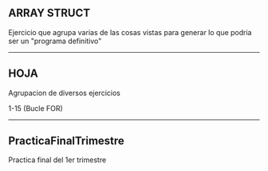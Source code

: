 ## ARRAY STRUCT

Ejercicio que agrupa varias de las cosas vistas para generar lo que podria ser un "programa definitivo"

---

## HOJA

Agrupacion de diversos ejercicios

1-15 (Bucle FOR)

---

## PracticaFinalTrimestre

Practica final del 1er trimestre
